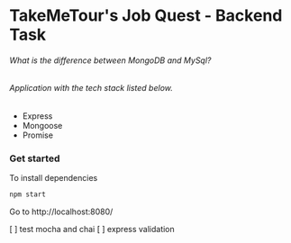 TakeMeTour's Job Quest - Backend Task
======================

###### What is the difference between MongoDB and MySql?


###### Application with the tech stack listed below.

- Express
- Mongoose
- Promise

### Get started

To install dependencies

```ruby
npm start
```

Go to http://localhost:8080/

[ ] test mocha and chai
[ ] express validation
